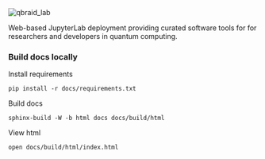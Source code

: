<img width="full" alt="qbraid_lab" src="https://github.com/qBraid/qBraid-Lab/assets/46977852/aaad15e1-9b65-4046-bda5-cc98c34ea922">

Web-based JupyterLab deployment providing curated software tools for for researchers and developers in quantum computing.


### Build docs locally

Install requirements

```shell
pip install -r docs/requirements.txt
```

Build docs

```shell
sphinx-build -W -b html docs docs/build/html
```

View html

```
open docs/build/html/index.html
```
